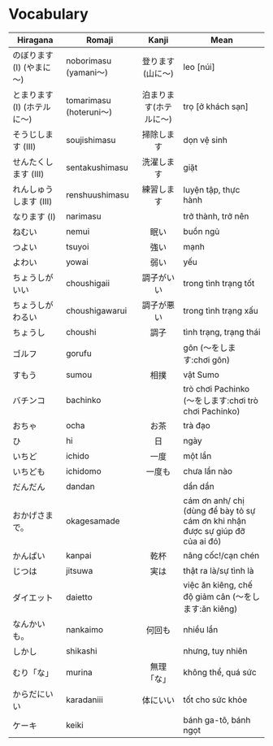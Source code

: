 # Vocabulary

|Hiragana   | Romaji | Kanji | Mean |
|-----------|--------|:-----:|------|
| のぼります (I) (やまに～)| noborimasu (yamani～)| 登ります(山に～)| leo [núi]
| とまります (I) (ホテルに～)| tomarimasu (hoteruni～)| 泊まります(ホテルに～)| trọ [ở khách sạn]
| そうじします (III) | soujishimasu | 掃除します| dọn vệ sinh
| せんたくします (III) | sentakushimasu | 洗濯します| giặt
| れんしゅうします (III) | renshuushimasu | 練習します| luyện tập, thực hành
| なります (I) | narimasu | | trở thành, trở nên
| ねむい| nemui| 眠い| buồn ngủ
| つよい| tsuyoi| 強い| mạnh
| よわい| yowai| 弱い| yếu
| ちょうしがいい| choushigaii| 調子がいい| trong tình trạng tốt
| ちょうしがわるい| choushigawarui| 調子が悪い| trong tình trạng xấu
| ちょうし| choushi| 調子| tình trạng, trạng thái
| ゴルフ| gorufu| | gôn (～をします:chơi gôn)
| すもう| sumou| 相撲| vật Sumo
| バチンコ| bachinko| | trò chơi Pachinko (～をします:chơi trò chơi Pachinko)
| おちゃ| ocha| お茶| trà đạo
| ひ| hi| 日| ngày 
| いちど| ichido| 一度| một lần
| いちども| ichidomo| 一度も| chưa lần nào
| だんだん| dandan| | dần dần
| おかげさまで。| okagesamade| | cám ơn anh/ chị (dùng để bày tỏ sự cám ơn khi nhận được sự giúp đỡ của ai đó)
| かんぱい| kanpai| 乾杯| nâng cốc!/cạn chén
| じつは| jitsuwa| 実は| thật ra là/sự tình là
| ダイエット| daietto| | việc ăn kiêng, chế độ giảm cân (～をします:ăn kiêng)
| なんかいも。| nankaimo| 何回も| nhiều lần
| しかし| shikashi| | nhưng, tuy nhiên
| むり「な」| murina| 無理「な」| không thể, quá sức
| からだにいい| karadaniii| 体にいい| tốt cho sức khỏe
| ケーキ| keiki| | bánh ga-tô, bánh ngọt
